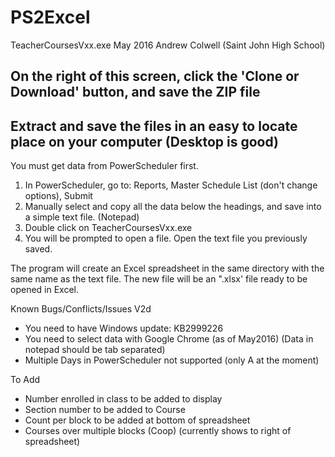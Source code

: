 # PS2Excel

TeacherCoursesVxx.exe
May 2016
Andrew Colwell (Saint John High School)

## On the right of this screen, click the 'Clone or Download' button, and save the ZIP file
## Extract and save the files in an easy to locate place on your computer (Desktop is good)

You must get data from PowerScheduler first.
1. In PowerScheduler, go to: Reports, Master Schedule List (don't change options), Submit
2. Manually select and copy all the data below the headings, and save into a simple text file. (Notepad)
3. Double click on TeacherCoursesVxx.exe
4. You will be prompted to open a file. Open the text file you previously saved.

The program will create an Excel spreadsheet in the same directory with the same name as the text file.
The new file will be an ".xlsx' file ready to be opened in Excel.

Known Bugs/Conflicts/Issues
V2d
  * You need to have Windows update: KB2999226
  * You need to select data with Google Chrome (as of May2016) (Data in notepad should be tab separated)
  * Multiple Days in PowerScheduler not supported (only A at the moment)

 To Add
  * Number enrolled in class to be added to display
  * Section number to be added to Course
  * Count per block to be added at bottom of spreadsheet
  * Courses over multiple blocks (Coop) (currently shows to right of spreadsheet)
